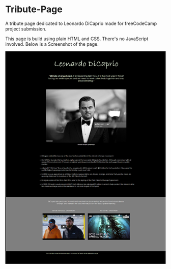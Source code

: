 # Tribute-Page
A tribute page dedicated to Leonardo DiCaprio made for freeCodeCamp project submission.

This page is build using plain HTML and CSS. There's no JavaScript involved. Below is a Screenshot of the page.

![](images/screencapture.png)
